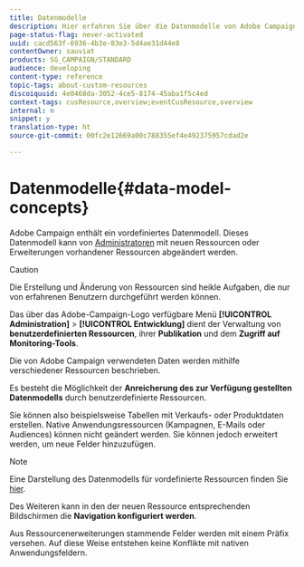 ```yaml
---
title: Datenmodelle
description: Hier erfahren Sie über die Datenmodelle von Adobe Campaign und deren Änderungsmöglichkeiten.
page-status-flag: never-activated
uuid: cacd563f-6936-4b3e-83e3-5d4ae31d44e8
contentOwner: sauviat
products: SG_CAMPAIGN/STANDARD
audience: developing
content-type: reference
topic-tags: about-custom-resources
discoiquuid: 4e0468da-3052-4ce5-8174-45aba1f5c4ed
context-tags: cusResource,overview;eventCusResource,overview
internal: n
snippet: y
translation-type: ht
source-git-commit: 00fc2e12669a00c788355ef4e492375957cdad2e

---
```



# Datenmodelle{#data-model-concepts}

Adobe Campaign enthält ein vordefiniertes Datenmodell. Dieses Datenmodell kann von [Administratoren](../../administration/using/users-management.md#functional-administrators) mit neuen Ressourcen oder Erweiterungen vorhandener Ressourcen abgeändert werden.

>[!CAUTION]
>
>Die Erstellung und Änderung von Ressourcen sind heikle Aufgaben, die nur von erfahrenen Benutzern durchgeführt werden können.

Das über das Adobe-Campaign-Logo verfügbare Menü **[!UICONTROL Administration]** &gt; **[!UICONTROL Entwicklung]** dient der Verwaltung von **benutzerdefinierten Ressourcen**, ihrer **Publikation** und dem **Zugriff auf Monitoring-Tools**.

Die von Adobe Campaign verwendeten Daten werden mithilfe verschiedener Ressourcen beschrieben.

Es besteht die Möglichkeit der **Anreicherung des zur Verfügung gestellten Datenmodells** durch benutzerdefinierte Ressourcen.

Sie können also beispielsweise Tabellen mit Verkaufs- oder Produktdaten erstellen. Native Anwendungsressourcen (Kampagnen, E-Mails oder Audiences) können nicht geändert werden. Sie können jedoch erweitert werden, um neue Felder hinzuzufügen.

>[!NOTE]
>
>Eine Darstellung des Datenmodells für vordefinierte Ressourcen finden Sie [hier](https://docs.campaign.adobe.com/doc/standard/en/datamodel/datamodel.html).

Des Weiteren kann in den der neuen Ressource entsprechenden Bildschirmen die **Navigation konfiguriert werden**.

Aus Ressourcenerweiterungen stammende Felder werden mit einem Präfix versehen. Auf diese Weise entstehen keine Konflikte mit nativen Anwendungsfeldern.
